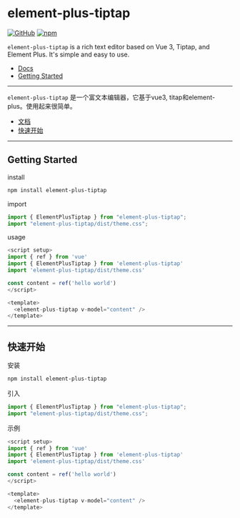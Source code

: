 # element-plus-tiptap

[![GitHub](https://img.shields.io/github/license/tinywisp/element-plus-tiptap)](https://github.com/TinyWisp/element-plus-tiptap/blob/master/LICENSE)
[![npm](https://img.shields.io/npm/v/element-plus-tiptap)](https://www.npmjs.com/package/element-plus-tiptap)

`element-plus-tiptap` is a rich text editor based on Vue 3, Tiptap, and Element Plus. It's simple and easy to use.

- [Docs](https://tinywisp.github.io/element-plus-tiptap/en)
- [Getting Started](#getting-started)

---

`element-plus-tiptap` 是一个富文本编辑器，它基于vue3, titap和element-plus。使用起来很简单。

- [文档](https://tinywisp.github.io/element-plus-tiptap/cn)
- [快速开始](#快速开始)

---

## Getting Started

install

```bash
npm install element-plus-tiptap
```

import

```javascript
import { ElementPlusTiptap } from "element-plus-tiptap";
import "element-plus-tiptap/dist/theme.css";
```

usage

```javascript
<script setup>
import { ref } from 'vue'
import { ElementPlusTiptap } from 'element-plus-tiptap'
import 'element-plus-tiptap/dist/theme.css'

const content = ref('hello world')
</script>

<template>
  <element-plus-tiptap v-model="content" />
</template>
```

---

## 快速开始

安装

```bash
npm install element-plus-tiptap
```

引入

```javascript
import { ElementPlusTiptap } from "element-plus-tiptap";
import "element-plus-tiptap/dist/theme.css";
```

示例

```javascript
<script setup>
import { ref } from 'vue'
import { ElementPlusTiptap } from 'element-plus-tiptap'
import 'element-plus-tiptap/dist/theme.css'

const content = ref('hello world')
</script>

<template>
  <element-plus-tiptap v-model="content" />
</template>
```
